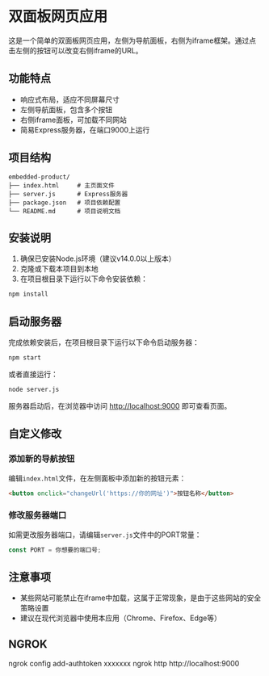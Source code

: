 # 双面板网页应用

这是一个简单的双面板网页应用，左侧为导航面板，右侧为iframe框架。通过点击左侧的按钮可以改变右侧iframe的URL。

## 功能特点

- 响应式布局，适应不同屏幕尺寸
- 左侧导航面板，包含多个按钮
- 右侧iframe面板，可加载不同网站
- 简易Express服务器，在端口9000上运行

## 项目结构

```
embedded-product/
├── index.html     # 主页面文件
├── server.js      # Express服务器
├── package.json   # 项目依赖配置
└── README.md      # 项目说明文档
```

## 安装说明

1. 确保已安装Node.js环境（建议v14.0.0以上版本）
2. 克隆或下载本项目到本地
3. 在项目根目录下运行以下命令安装依赖：

```bash
npm install
```

## 启动服务器

完成依赖安装后，在项目根目录下运行以下命令启动服务器：

```bash
npm start
```

或者直接运行：

```bash
node server.js
```

服务器启动后，在浏览器中访问 [http://localhost:9000](http://localhost:9000) 即可查看页面。

## 自定义修改

### 添加新的导航按钮

编辑`index.html`文件，在左侧面板中添加新的按钮元素：

```html
<button onclick="changeUrl('https://你的网址')">按钮名称</button>
```

### 修改服务器端口

如需更改服务器端口，请编辑`server.js`文件中的PORT常量：

```javascript
const PORT = 你想要的端口号;
```

## 注意事项

- 某些网站可能禁止在iframe中加载，这属于正常现象，是由于这些网站的安全策略设置
- 建议在现代浏览器中使用本应用（Chrome、Firefox、Edge等） 


## NGROK
ngrok config add-authtoken xxxxxxx
ngrok http http://localhost:9000

